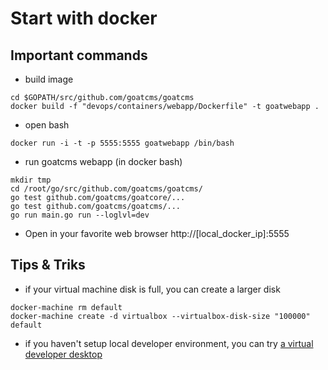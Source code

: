 # Start with docker

## Important commands
* build image
```
cd $GOPATH/src/github.com/goatcms/goatcms
docker build -f "devops/containers/webapp/Dockerfile" -t goatwebapp .
```

* open bash
```
docker run -i -t -p 5555:5555 goatwebapp /bin/bash
```

* run goatcms webapp (in docker bash)
```
mkdir tmp
cd /root/go/src/github.com/goatcms/goatcms/
go test github.com/goatcms/goatcore/...
go test github.com/goatcms/goatcms/...
go run main.go run --loglvl=dev
```

* Open in your favorite web browser  http://[local_docker_ip]:5555

## Tips & Triks
- if your virtual machine disk is full, you can create a larger disk
```
docker-machine rm default
docker-machine create -d virtualbox --virtualbox-disk-size "100000" default
```
- if you haven't setup local developer environment, you can try [a virtual developer desktop](https://github.com/goatcms/developer-desktop) 
